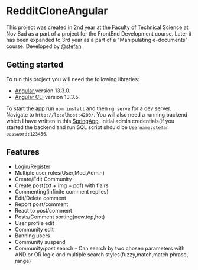 # RedditCloneAngular

This project was created in 2nd year at the Faculty of Technical Science at Nov Sad as a part of a project for the FrontEnd Development course. Later it has been expanded to 3rd year as a part of a "Manipulating e-documents" course. Developed by [@stefan](https://www.linkedin.com/in/stefanvlajkovic/)

## Getting started

To run this project you will need the following libraries:
- [Angular ](https://angular.io/) version 13.3.0.
- [Angular CLI](https://github.com/angular/angular-cli) version 13.3.5.

To start the app run `npm install` and then `ng serve` for a dev server. Navigate to `http://localhost:4200/`. You will also need a running backend which I have written in this [SpringApp](https://github.com/Vlajkovic01/RedditCloneBackend). Initial admin credentials(if you started the backend and run SQL script should be `Username:stefan password:123456`.

## Features
- Login/Register
- Multiple user roles(User,Mod,Admin)
- Create/Edit Community
- Create post(txt + img + pdf) with flairs
- Commenting(infinite comment replies)
- Edit/Delete comment
- Report post/comment
- React to post/comment
- Posts/Comment sorting(new,top,hot)
- User profile edit
- Community edit
- Banning users
- Community suspend
- Community/post search - Can search by two chosen parameters with AND or OR logic
  and multiple search styles(fuzzy,match,match phrase, range)


